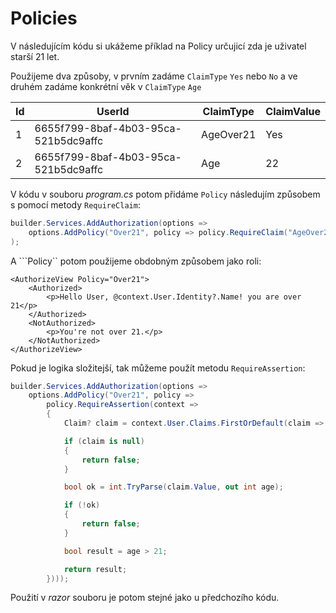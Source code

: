 # Policies

V následujícím kódu si ukážeme příklad na Policy určujicí zda je uživatel starší 21 let. 

Použijeme dva způsoby, v prvním zadáme  ```ClaimType``` ```Yes``` nebo ```No``` a ve druhém zadáme konkrétní věk v ```ClaimType``` ```Age```

| Id | UserId                              | ClaimType | ClaimValue |
|----|-------------------------------------|-----------|------------|
| 1  |6655f799-8baf-4b03-95ca-521b5dc9affc | AgeOver21 | Yes        |
| 2  |6655f799-8baf-4b03-95ca-521b5dc9affc | Age       | 22         |

V kódu v souboru *program.cs* potom přidáme ```Policy``` následujím způsobem s pomocí metody ```RequireClaim```:

```csharp
builder.Services.AddAuthorization(options =>
    options.AddPolicy("Over21", policy => policy.RequireClaim("AgeOver21", "Yes"))
);
```

A ```Policy`` potom použijeme obdobným způsobem jako roli:

```razor
<AuthorizeView Policy="Over21">
    <Authorized>
        <p>Hello User, @context.User.Identity?.Name! you are over 21</p>
    </Authorized>
    <NotAuthorized>
        <p>You're not over 21.</p>
    </NotAuthorized>
</AuthorizeView>
```

Pokud je logika složitejší, tak můžeme použít metodu ```RequireAssertion```:

```csharp
builder.Services.AddAuthorization(options =>
    options.AddPolicy("Over21", policy =>
        policy.RequireAssertion(context =>
        {
            Claim? claim = context.User.Claims.FirstOrDefault(claim => claim.Type == "Age");

            if (claim is null)
            {
                return false;
            }

            bool ok = int.TryParse(claim.Value, out int age);

            if (!ok)
            {
                return false;
            }

            bool result = age > 21;

            return result;
        })));
```

Použití v *razor* souboru je potom stejné jako u předchozího kódu.
